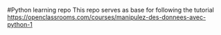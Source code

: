 #Python learning repo
This repo serves as base for following the tutorial https://openclassrooms.com/courses/manipulez-des-donnees-avec-python-1